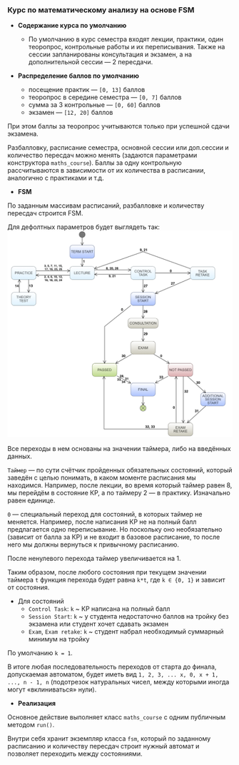 ### Курс по математическому анализу на основе FSM

 * **Содержание курса по умолчанию**
     * По умолчанию в курс семестра входят лекции, практики, один теоропрос, контрольные работы и их переписывания. Также на сессии запланированы консультация и экзамен, а на дополнительной сессии — 2 пересдачи.

 * **Распределение баллов по умолчанию**
     * посещение практик — `[0, 13]` баллов
     * теоропрос в середине семестра — `[0, 7]` баллов
     * сумма за 3 контрольные — `[0, 60]` баллов 
     * экзамен — `[12, 20]` баллов
 
При этом баллы за теоропрос учитываются только при успешной сдачи экзамена. 

Разбалловку, расписание семестра, основной сессии или доп.сессии и количество пересдач можно менять (задаются параметрами конструктора `maths_course`). Баллы за одну контрольную рассчитываются в зависимости от их количества в расписании, аналогично с практиками и т.д.

 * **FSM**
 
 По заданным массивам расписаний, разбалловке и количеству пересдач строится FSM. 
 
Для дефолтных параметров будет выглядеть так:
![FSM diagram](https://github.com/lizarasho/Practice-ITMO/blob/master/FSM%20diagram.jpeg)
 

Все переходы в нем основаны на значении таймера, либо на введённых данных. 

`Таймер` — по сути счётчик пройденных обязательных состояний, который заведён с целью понимать, в каком моменте расписания мы находимся. 
Например, после лекции, во время который таймер равен 8, мы перейдём в состояние КР, а по таймеру 2 — в практику. Изначально равен единице.

`0` — специальный переход для состояний, в которых таймер не меняется. Например, после написания КР не на полный балл предлагается одно переписывание. Но поскольку оно необязательно (зависит от балла за КР) и не входит в базовое расписание, то после него мы должны вернуться к привычному расписанию. 

После ненулевого перехода таймер увеличивается на 1.

Таким образом, после любого состояния при текущем значении таймера `t` функция перехода будет равна `k*t`, где `k ∈ {0, 1}` и зависит от состояния. 

 * Для состояний
     * `Control Task`: `k` ~ КР написана на полный балл
     * `Session Start`:  `k` ~ у студента недостаточно баллов на тройку без экзамена или студент хочет сдавать экзамен 
     * `Exam`, `Exam retake`: `k` ~ студент набрал необходимый суммарный минимум на тройку

По умолчанию `k = 1`.

В итоге любая последовательность переходов от старта до финала, допускаемая автоматом, будет иметь вид `1, 2, 3, ... x, 0, x + 1, ..., n - 1, n` (подотрезок натуральных чисел, между которыми иногда могут «вклиниваться» нули).

 * **Реализация**
 
 Основное действие выполняет класс `maths_course` с одним публичным методом `run()`. 
 
 Внутри себя хранит экземпляр класса `fsm`, который по заданному расписанию и количеству пересдач строит нужный автомат и позволяет переходить между состояниями.
